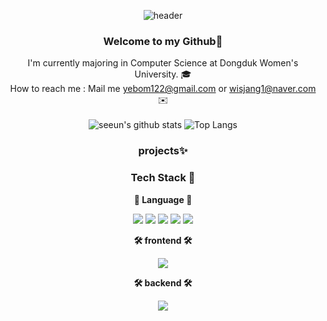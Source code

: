 <div align="center">
  
![header](https://capsule-render.vercel.app/api?type=waving&color=D2E5A8&height=300&section=header&text=Welcome%20to%20Jang%20Se%20%20Eun's%20Github&fontSize=50&animation=fadeIn)

### Welcome to my Github:star2:   
I'm currently majoring in Computer Science at Dongduk Women's University. :mortar_board: <br/>
How to reach me : Mail me yebom122@gmail.com or wisjang1@naver.com :envelope:<br/> </br>
![seeun's github stats](https://github-readme-stats.vercel.app/api?username=seeun&show_icons=true&theme=vue)
![Top Langs](https://github-readme-stats.vercel.app/api/top-langs/?username=seeun&layout=compact&theme=vue)

  
### projects✨


### Tech Stack :wrench:
**:rainbow: Language :rainbow:**  
  
<img src="https://img.shields.io/badge/Kotlin-7F52FF?style=flat-square&logo=Kotlin&logoColor=white"/> <img src="https://img.shields.io/badge/Java-007396?style=flat-square&logo=Java&logoColor=white"/> <img src="https://img.shields.io/badge/C-A8B9CC?style=flat-square&logo=C&logoColor=black"/>     <img src="https://img.shields.io/badge/Python-3776AB?style=flat-square&logo=Python&logoColor=white"/> <img src="https://img.shields.io/badge/JavaScript-F7DF1E?style=flat-square&logo=JavaScript&logoColor=black"/>

**🛠️ frontend 🛠️**   

<img src="https://img.shields.io/badge/React Native-61DAFB?style=flat-square&logo=React&logoColor=black"/>

**🛠️ backend 🛠️**  
  
<img src="https://img.shields.io/badge/Spring Boot-6DB33F?style=flat-square&logo=Spring Boot&logoColor=white"/>


</div>

